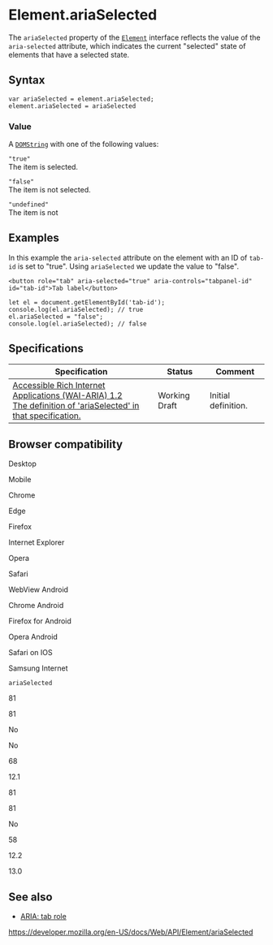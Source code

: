 Element.ariaSelected
====================

The `ariaSelected` property of the [`Element`](../element) interface reflects the value of the `aria-selected` attribute, which indicates the current "selected" state of elements that have a selected state.

Syntax
------

    var ariaSelected = element.ariaSelected;
    element.ariaSelected = ariaSelected

### Value

A [`DOMString`](../domstring) with one of the following values:

`"true"`  
The item is selected.

`"false"`  
The item is not selected.

`"undefined"`  
The item is not

Examples
--------

In this example the `aria-selected` attribute on the element with an ID of `tab-id` is set to "true". Using `ariaSelected` we update the value to "false".

    <button role="tab" aria-selected="true" aria-controls="tabpanel-id" id="tab-id">Tab label</button>

    let el = document.getElementById('tab-id');
    console.log(el.ariaSelected); // true
    el.ariaSelected = "false";
    console.log(el.ariaSelected); // false

Specifications
--------------

<table><thead><tr class="header"><th>Specification</th><th>Status</th><th>Comment</th></tr></thead><tbody><tr class="odd"><td><a href="https://www.w3.org/TR/wai-aria-1.2/#dom-ariamixin-ariavaluemax">Accessible Rich Internet Applications (WAI-ARIA) 1.2<br />
<span class="small">The definition of 'ariaSelected' in that specification.</span></a></td><td><span class="spec-wd">Working Draft</span></td><td>Initial definition.</td></tr></tbody></table>

Browser compatibility
---------------------

Desktop

Mobile

Chrome

Edge

Firefox

Internet Explorer

Opera

Safari

WebView Android

Chrome Android

Firefox for Android

Opera Android

Safari on IOS

Samsung Internet

`ariaSelected`

81

81

No

No

68

12.1

81

81

No

58

12.2

13.0

See also
--------

-   [ARIA: tab role](https://developer.mozilla.org/en-US/docs/Web/Accessibility/ARIA/Roles/Tab_Role)

<a href="https://developer.mozilla.org/en-US/docs/Web/API/Element/ariaSelected" class="_attribution-link">https://developer.mozilla.org/en-US/docs/Web/API/Element/ariaSelected</a>
